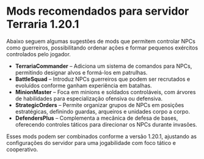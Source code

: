 # Mods recomendados para servidor Terraria 1.20.1

Abaixo seguem algumas sugestões de mods que permitem controlar NPCs como guerreiros, possibilitando ordenar ações e formar pequenos exércitos controlados pelo jogador.

- **TerrariaCommander** – Adiciona um sistema de comandos para NPCs, permitindo designar alvos e formá-los em patrulhas.
- **BattleSquad** – Introduz NPCs guerreiros que podem ser recrutados e evoluídos conforme ganham experiência em batalhas.
- **MinionMaster** – Foca em minions e soldados controláveis, com árvores de habilidades para especialização ofensiva ou defensiva.
- **StrategicOrders** – Permite organizar grupos de NPCs em posições estratégicas, definindo guardas, arqueiros e unidades corpo a corpo.
- **DefendersPlus** – Complementa a mecânica de defesa de bases, oferecendo controles táticos para direcionar os NPCs durante invasões.

Esses mods podem ser combinados conforme a versão 1.20.1, ajustando as configurações do servidor para uma jogabilidade com foco tático e cooperativo.
